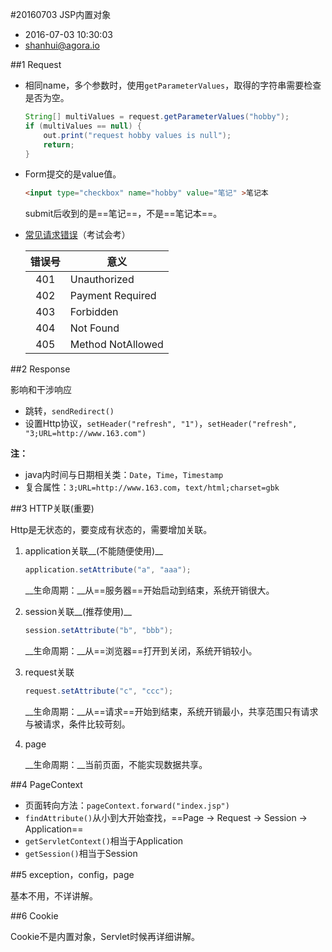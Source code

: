 #20160703 JSP内置对象

* 2016-07-03 10:30:03
* <shanhui@agora.io>

##1 Request

* 相同name，多个参数时，使用```getParameterValues```，取得的字符串需要检查是否为空。

    ``` java
    String[] multiValues = request.getParameterValues("hobby");
    if (multiValues == null) {
        out.print("request hobby values is null");
        return;
    }
    ```
    
* Form提交的是value值。

    ``` html
    <input type="checkbox" name="hobby" value="笔记" >笔记本
    ```
    
    submit后收到的是==笔记==，不是==笔记本==。

* [常见请求错误](http://baike.baidu.com/view/3734067.htm)（考试会考）

    | 错误号 | 意义 |
    | :---: | --- |
    | 401 | Unauthorized |
    | 402 | Payment Required |
    | 403 | Forbidden |
    | 404 | Not Found |
    | 405 | Method NotAllowed |

##2 Response

影响和干涉响应

* 跳转，```sendRedirect()```
* 设置Http协议，```setHeader("refresh", "1")```，```setHeader("refresh", "3;URL=http://www.163.com")```

__注：__

* java内时间与日期相关类：```Date```，```Time```，```Timestamp```
* 复合属性：```3;URL=http://www.163.com```，```text/html;charset=gbk```

##3 HTTP关联(重要)

Http是无状态的，要变成有状态的，需要增加关联。

1. application关联__(不能随便使用)__

    ``` java
    application.setAttribute("a", "aaa");
    ```
    
    __生命周期：__从==服务器==开始启动到结束，系统开销很大。
    
2. session关联__(推荐使用)__

    ``` java
    session.setAttribute("b", "bbb");
    ```
    
    __生命周期：__从==浏览器==打开到关闭，系统开销较小。
    
3. request关联

    ``` java
    request.setAttribute("c", "ccc");
    ```
    
    __生命周期：__从==请求==开始到结束，系统开销最小，共享范围只有请求与被请求，条件比较苛刻。

4. page

    __生命周期：__当前页面，不能实现数据共享。


##4 PageContext

* 页面转向方法：```pageContext.forward("index.jsp")```
* ```findAttribute()```从小到大开始查找，==Page -> Request -> Session -> Application==
* ```getServletContext()```相当于Application
* ```getSession()```相当于Session

##5 exception，config，page

基本不用，不详讲解。


##6 Cookie

Cookie不是内置对象，Servlet时候再详细讲解。

